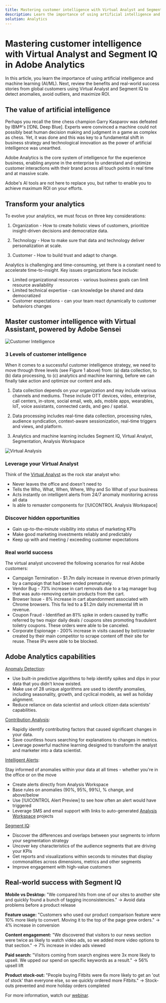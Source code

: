 ```yaml
---
title: Mastering customer intelligence with Virtual Analyst and Segment IQ
description: Learn the importance of using artificial intelligence and machine learning (AI/ML). See the benefits and learn of real-world success stories from global customers using Virtual Analyst and Segment IQ to detect anomalies, avoid outliers, and maximize ROI. 
solution: Analytics
---
```

# Mastering customer intelligence with Virtual Analyst and Segment IQ in Adobe Analytics

In this article, you learn the importance of using artificial intelligence and machine learning (AI/ML). Next, review the benefits and real-world success stories from global customers using Virtual Analyst and Segment IQ to detect anomalies, avoid outliers, and maximize ROI.

## The value of artificial intelligence

Perhaps you recall the time chess champion Garry Kasparov was defeated by IBM®'s [!DNL Deep Blue]. Experts were convinced a machine could not possibly beat human decision making and judgment in a game as complex as chess. Yet, it was done and this was key to a fundamental shift in business strategy and technological innovation as the power of artificial intelligence was unearthed.

Adobe Analytics is the core system of intelligence for the experience business, enabling anyone in the enterprise to understand and optimize customer interactions with their brand across all touch points in real time and at massive scale.

Adobe's AI tools are not here to replace you, but rather to enable you to achieve maximum ROI on your efforts.

## Transform your analytics

To evolve your analytics, we must focus on three key considerations:

1. Organization - How to create holistic views of customers, prioritize insight-driven decisions and democratize data.

1. Technology - How to make sure that data and technology deliver personalization at scale.

1. Customer - How to build trust and adapt to change.

Analytics is challenging and time-consuming, yet there is a constant need to accelerate time-to-insight. Key issues organizations face include:

* Limited organizational resources - various business goals can limit resource availability
* Limited technical expertise - can knowledge be shared and data democratized
* Customer expectations - can your team react dynamically to customer behaviors changes

## Master customer intelligence with Virtual Assistant, powered by Adobe Sensei

![Customer Intelligence](assets/customer-intelligence.png)

### 3 Levels of customer intelligence

When it comes to a successful customer intelligence strategy, we need to move through three levels (see Figure 1 above) from: (a) data collection, to (b) data processing, to (c) analytics and machine learning, before we can finally take action and optimize our content and ads.

1. Data collection depends on your organization and may include various channels and mediums. These include OTT devices, video, enterprise, call centers, in-store, social email, web, ads, mobile apps, wearables, IoT, voice assistants, connected cards, and geo / spatial.

1. Data processing includes real-time data collection, processing rules, audience syndication, context-aware sessionization, real-time triggers and views, and platform.

1. Analytics and machine learning includes Segment IQ, Virtual Analyst, Segmentation, Analysis Workspace

![Virtual Analysis](assets/virtual-analysis.png)

### Leverage your Virtual Analyst

Think of the [Virtual Analyst](https://experienceleague.adobe.com/docs/analytics/analyze/analysis-workspace/virtual-analyst/overview.html?lang=en) as the rock star analyst who:

* Never leaves the office and doesn't need to
* Tells the Who, What, When, Where, Why and So What of your business
* Acts instantly on intelligent alerts from 24/7 anomaly monitoring across all data
* Is able to remaster components for [!UICONTROL Analysis Workspace]

### Discover hidden opportunities

* Gain up-to-the-minute visibility into status of marketing KPIs
* Make good marketing investments reliably and predictably
* Keep up with and meeting / exceeding customer expectations

### Real world success

The virtual analyst uncovered the following scenarios for real Adobe customers:

* Campaign Termination - $1.7m daily increase in revenue driven primarily by a campaign that had been ended prematurely.
* Vendor Bug - 73% increase in cart removals due to a tag manager bug that was auto-removing certain products from the cart.
* Browser Issue - 8% increase in cart abandonment associated with Chrome browsers. This fix led to a $1.2m daily incremental lift in revenue.
* Coupon Fraud - Identified an 81% spike in orders caused by traffic referred by two major daily deals / coupons sites promoting fraudulent toiletry coupons. These orders were able to be canceled.
* Corporate Espionage - 200% increase in visits caused by bot/crawler created by their main competitor to scrape content off their site for reuse. These IPs were able to be blocked.

## Adobe Analytics capabilities

[Anomaly Detection](https://experienceleague.adobe.com/docs/analytics/analyze/analysis-workspace/virtual-analyst/anomaly-detection/anomaly-detection.html?lang=en):

* Use built-in predictive algorithms to help identify spikes and dips in your data that you didn't know existed.
* Make use of 28 unique algorithms are used to identify anomalies, including seasonality, growth, and cyclical models, as well as holiday alignment.
* Reduce reliance on data scientist and unlock citizen data scientists' capabilities.

[Contribution Analysis](https://experienceleague.adobe.com/docs/analytics/analyze/analysis-workspace/virtual-analyst/contribution-analysis/ca-tokens.html?lang=en):

* Rapidly identify contributing factors that caused significant changes in your data.
* Save countless hours searching for explanations to changes in metrics.
* Leverage powerful machine learning designed to transform the analyst and marketer into a data scientist.

[Intelligent Alerts](https://experienceleague.adobe.com/docs/analytics/analyze/analysis-workspace/virtual-analyst/intelligent-alerts/intellligent-alerts.html?lang=en):

Stay informed of anomalies within your data at all times - whether you're in the office or on the move

* Create alerts directly from Analysis Workspace
* Base rules on anomalies (90%, 95%, 99%), % change, and above/below
* Use [!UICONTROL Alert Preview] to see how often an alert would have triggered
* Leverage SMS and email support with links to auto-generated [Analysis Workspace](https://experienceleague.adobe.com/docs/analytics/analyze/analysis-workspace/home.html?lang=en) projects

[Segment IQ](https://experienceleague.adobe.com/docs/analytics/analyze/analysis-workspace/segment-iq.html?lang=en):
  
* Discover the differences and overlaps between your segments to inform your segmentation strategy
* Uncover key characteristics of the audience segments that are driving your KPIs
* Get reports and visualizations within seconds to minutes that display commonalities across dimensions, metrics and other segments
* Improve engagement with high-value customers

## Real-world success with Segment IQ

**Mobile vs Desktop:** "We compared hits from one of our sites to another site and quickly found a bunch of tagging inconsistencies." → Avoid data problems before a product release

**Feature usage:** "Customers who used our product comparison feature were 10% more likely to convert. Moving it to the top of the page grew orders." → 4% increase in conversion

**Content engagement:** "We discovered that visitors to our news section were twice as likely to watch video ads, so we added more video options to that section." → 7% increase in video ads viewed

**Paid search:** "Visitors coming from search engines were 3x more likely to upsell. We upped our spend on specific keywords as a result." → 56% upsell lift

**Product stock-out:** "People buying Fitbits were 6x more likely to get an 'out of stock' than everyone else, so we quickly ordered more Fitbits." → Stock-outs prevented and more holiday orders completed

For more information, watch our [webinar](https://adobecustomersuccess.adobeconnect.com/pmetho6ivh68/).
